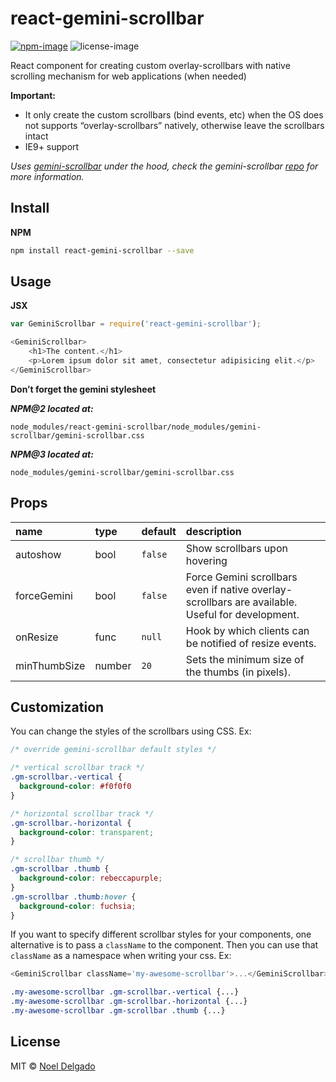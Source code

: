 # react-gemini-scrollbar
[![npm-image](https://img.shields.io/npm/v/react-gemini-scrollbar.svg)](https://www.npmjs.com/package/react-gemini-scrollbar)
![license-image](https://img.shields.io/npm/l/react-gemini-scrollbar.svg)

React component for creating custom overlay-scrollbars with native scrolling mechanism for web applications (when needed)

**Important:**

- It only create the custom scrollbars (bind events, etc) when the OS does not supports “overlay-scrollbars” natively, otherwise leave the scrollbars intact
- IE9+ support

*Uses [gemini-scrollbar][1] under the hood, check the gemini-scrollbar [repo][1] for more information.*

## Install

**NPM**

```sh
npm install react-gemini-scrollbar --save
```

## Usage

**JSX**

```js
var GeminiScrollbar = require('react-gemini-scrollbar');

<GeminiScrollbar>
    <h1>The content.</h1>
    <p>Lorem ipsum dolor sit amet, consectetur adipisicing elit.</p>
</GeminiScrollbar>
```

**Don’t forget the gemini stylesheet**

***NPM@2 located at:***

```
node_modules/react-gemini-scrollbar/node_modules/gemini-scrollbar/gemini-scrollbar.css
```

***NPM@3 located at:***

```
node_modules/gemini-scrollbar/gemini-scrollbar.css
```

## Props
name | type | default | description
|:--- | :--- | :--- | :---
autoshow | bool | `false` | Show scrollbars upon hovering
forceGemini | bool | `false` | Force Gemini scrollbars even if native overlay-scrollbars are available. Useful for development.
onResize | func | `null` | Hook by which clients can be notified of resize events.
minThumbSize | number | `20` | Sets the minimum size of the thumbs (in pixels).

## Customization

You can change the styles of the scrollbars using CSS. Ex:

```css
/* override gemini-scrollbar default styles */

/* vertical scrollbar track */
.gm-scrollbar.-vertical {
  background-color: #f0f0f0
}

/* horizontal scrollbar track */
.gm-scrollbar.-horizontal {
  background-color: transparent;
}

/* scrollbar thumb */
.gm-scrollbar .thumb {
  background-color: rebeccapurple;
}
.gm-scrollbar .thumb:hover {
  background-color: fuchsia;
}
```

If you want to specify different scrollbar styles for your components, one
alternative is to pass a `className` to the component. Then you can use that
`className` as a namespace when writing your css. Ex:
```js
<GeminiScrollbar className='my-awesome-scrollbar'>...</GeminiScrollbar>
```

```css
.my-awesome-scrollbar .gm-scrollbar.-vertical {...}
.my-awesome-scrollbar .gm-scrollbar.-horizontal {...}
.my-awesome-scrollbar .gm-scrollbar .thumb {...}
```

## License
MIT © [Noel Delgado][0]

[0]: http://pixelia.me/
[1]: https://github.com/noeldelgado/gemini-scrollbar
